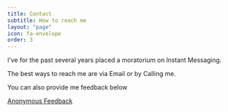 ```yaml
---
title: Contact
subtitle: How to reach me
layout: "page"
icon: fa-envelope
order: 3
---
```


I've for the past several years placed a moratorium on Instant Messaging.

The best ways to reach me are via Email or by Calling me. 

You can also provide me feedback below

[Anonymous Feedback](/feedback)